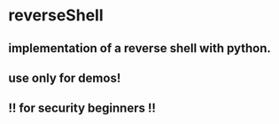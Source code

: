 # reverseShell

## implementation of a reverse shell with python. 
## use only for demos!
## !! for security beginners !!

